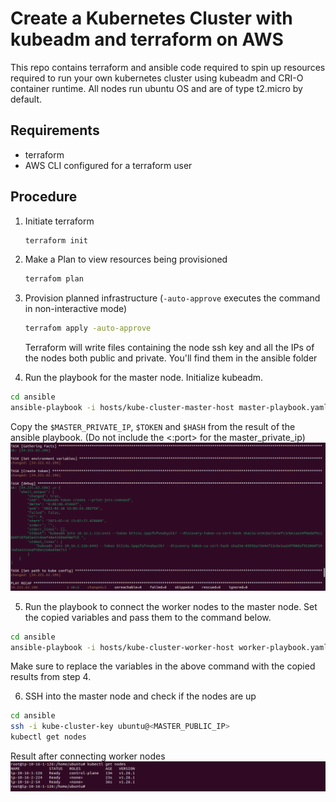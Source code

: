 # Create a Kubernetes Cluster with kubeadm and terraform on AWS
This repo contains terraform and ansible code required to spin up resources required to run your own kubernetes cluster using kubeadm and CRI-O container runtime. All nodes run ubuntu OS and are of type t2.micro by default.

## Requirements
- terraform
- AWS CLI configured for a terraform user


## Procedure
1. Initiate terraform
   ```bash
   terraform init
   ```

2. Make a Plan to view resources being provisioned
   ```bash
   terrafom plan
   ```

3. Provision planned infrastructure (`-auto-approve` executes the command in non-interactive mode)
   ```bash
   terrafom apply -auto-approve
   ```
   Terraform will write files containing the node ssh key and all the IPs of the nodes both public and private. You'll find them in the ansible folder

4. Run the playbook for the master node. Initialize kubeadm.
  ```bash
  cd ansible
  ansible-playbook -i hosts/kube-cluster-master-host master-playbook.yaml --private-key kube-cluster-key -u ubuntu
  ```
  Copy the `$MASTER_PRIVATE_IP`, `$TOKEN` and `$HASH` from the result of the ansible playbook. (Do not include the <:port> for the master_private_ip)
  <img src="./master-setup-result.png" alt="master-playbook result" />

5. Run the playbook to connect the worker nodes to the master node. Set the copied variables and pass them to the command below.
  ```bash
  cd ansible
  ansible-playbook -i hosts/kube-cluster-worker-host worker-playbook.yaml -e MASTER_PRIVATE_IP=10.16.1.126 -e TOKEN=bits3u.1pqsfufvnahyulk7 -e HASH=sha256:0391ba7564ef13cbe1aa59f80daf912860f1076d3a42c66af4da42686d48e715 --private-key kube-cluster-key -u ubuntu
  ```
  Make sure to replace the variables in the above command with the copied results from step 4.

6. SSH into the master node and check if the nodes are up
  ```bash
  cd ansible
  ssh -i kube-cluster-key ubuntu@<MASTER_PUBLIC_IP>
  kubectl get nodes
  ```
  Result after connecting worker nodes 
  <img src="./get-nodes.png" alt="get-nodes" />